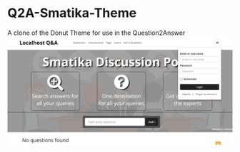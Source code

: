 # Q2A-Smatika-Theme
A clone of the Donut Theme for use in the Question2Answer
<img src="smatika.png"/>

